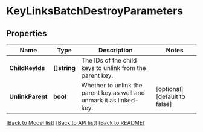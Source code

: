 # KeyLinksBatchDestroyParameters

## Properties

Name | Type | Description | Notes
------------ | ------------- | ------------- | -------------
**ChildKeyIds** | **[]string** | The IDs of the child keys to unlink from the parent key. | 
**UnlinkParent** | **bool** | Whether to unlink the parent key as well and unmark it as linked-key. | [optional] [default to false]

[[Back to Model list]](../README.md#documentation-for-models) [[Back to API list]](../README.md#documentation-for-api-endpoints) [[Back to README]](../README.md)


